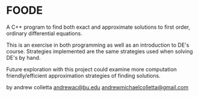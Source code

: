 # FOODE
A C++ program to find both exact and approximate solutions to first order, ordinary differential equations.

This is an exercise in both programming as well as an introduction to DE's course. 
Strategies implemented are the same strategies used when solving DE's by hand. 

Future exploration with this project could examine more computation friendly/efficient approximation strategies of finding solutions. 

by andrew colletta
andrewac@bu.edu
andrewmichaelcolletta@gmail.com

